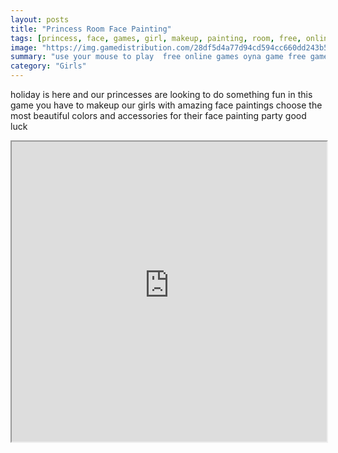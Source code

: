 ```yaml
---
layout: posts
title: "Princess Room Face Painting"
tags: [princess, face, games, girl, makeup, painting, room, free, online, games, oyna, game, free, games, play, play, games]
image: "https://img.gamedistribution.com/28df5d4a77d94cd594cc660dd243b503.jpg"
summary: "use your mouse to play  free online games oyna game free games play play games"
category: "Girls"
---
```


holiday is here and our princesses are looking to do something fun in this game you have to makeup our girls with amazing face paintings choose the most beautiful colors and accessories for their face painting party good luck

<iframe width="100%" height="480px;" src="https://html5.gamedistribution.com/28df5d4a77d94cd594cc660dd243b503/"></iframe>